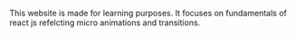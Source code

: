 This website is made for learning purposes.
It focuses on fundamentals of react js refelcting micro animations and transitions.

